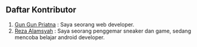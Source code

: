 ## Daftar Kontributor
<!--- 
- File ini dibuat untuk belajar kontribusi 
- Ubah file ini dengan menambahkan data diri kamu di akhir file ini
- Dilarang untuk menghapus data yang sudah ada
- Format penulisannya seperti berikut:
  [no: Tulis angka, tambah 1 dari angka no di atas kamu]. [nama-kamu](url-akun-github) : [Deskripsi tentang kamu]

-->


1. [Gun Gun Priatna](https://github.com/gungunpriatna) : Saya seorang web developer.
2. [Reza Alamsyah](https://github.com/Reas-19) : Saya seorang penggemar sneaker dan game, sedang mencoba belajar android developer.